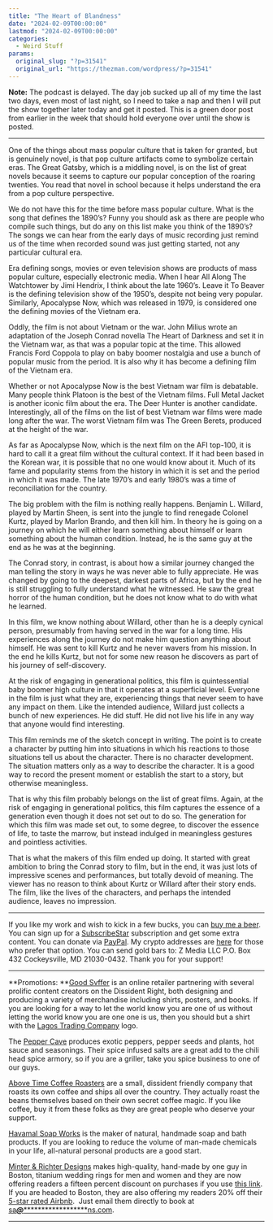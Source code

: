 ```yaml
---
title: "The Heart of Blandness"
date: "2024-02-09T00:00:00"
lastmod: "2024-02-09T00:00:00"
categories:
  - Weird Stuff
params:
  original_slug: "?p=31541"
  original_url: "https://thezman.com/wordpress/?p=31541"
---
```


**Note:** The podcast is delayed. The day job sucked up all of my time
the last two days, even most of last night, so I need to take a nap and
then I will put the show together later today and get it posted. This is
a green door post from earlier in the week that should hold everyone
over until the show is posted.

------------------------------------------------------------------------

One of the things about mass popular culture that is taken for granted,
but is genuinely novel, is that pop culture artifacts come to symbolize
certain eras. The Great Gatsby, which is a middling novel, is on the
list of great novels because it seems to capture our popular conception
of the roaring twenties. You read that novel in school because it helps
understand the era from a pop culture perspective.

We do not have this for the time before mass popular culture. What is
the song that defines the 1890’s? Funny you should ask as there are
people who compile such things, but do any on this list make you think
of the 1890’s? The songs we can hear from the early days of music
recording just remind us of the time when recorded sound was just
getting started, not any particular cultural era.

Era defining songs, movies or even television shows are products of mass
popular culture, especially electronic media. When I hear All Along The
Watchtower by Jimi Hendrix, I think about the late 1960’s. Leave it To
Beaver is the defining television show of the 1950’s, despite not being
very popular. Similarly, Apocalypse Now, which was released in 1979, is
considered one the defining movies of the Vietnam era.

Oddly, the film is not about Vietnam or the war. John Milius wrote an
adaptation of the Joseph Conrad novella The Heart of Darkness and set it
in the Vietnam war, as that was a popular topic at the time. This
allowed Francis Ford Coppola to play on baby boomer nostalgia and use a
bunch of popular music from the period. It is also why it has become a
defining film of the Vietnam era.

Whether or not Apocalypse Now is the best Vietnam war film is debatable.
Many people think Platoon is the best of the Vietnam films. Full Metal
Jacket is another iconic film about the era. The Deer Hunter is another
candidate. Interestingly, all of the films on the list of best Vietnam
war films were made long after the war. The worst Vietnam film was The
Green Berets, produced at the height of the war.

As far as Apocalypse Now, which is the next film on the AFI top-100, it
is hard to call it a great film without the cultural context. If it had
been based in the Korean war, it is possible that no one would know
about it. Much of its fame and popularity stems from the history in
which it is set and the period in which it was made. The late 1970’s and
early 1980’s was a time of reconciliation for the country.

The big problem with the film is nothing really happens. Benjamin L.
Willard, played by Martin Sheen, is sent into the jungle to find
renegade Colonel Kurtz, played by Marlon Brando, and then kill him. In
theory he is going on a journey on which he will either learn something
about himself or learn something about the human condition. Instead, he
is the same guy at the end as he was at the beginning.

The Conrad story, in contrast, is about how a similar journey changed
the man telling the story in ways he was never able to fully appreciate.
He was changed by going to the deepest, darkest parts of Africa, but by
the end he is still struggling to fully understand what he witnessed. He
saw the great horror of the human condition, but he does not know what
to do with what he learned.

In this film, we know nothing about Willard, other than he is a deeply
cynical person, presumably from having served in the war for a long
time. His experiences along the journey do not make him question
anything about himself. He was sent to kill Kurtz and he never wavers
from his mission. In the end he kills Kurtz, but not for some new reason
he discovers as part of his journey of self-discovery.

At the risk of engaging in generational politics, this film is
quintessential baby boomer high culture in that it operates at a
superficial level. Everyone in the film is just what they are,
experiencing things that never seem to have any impact on them. Like the
intended audience, Willard just collects a bunch of new experiences. He
did stuff. He did not live his life in any way that anyone would find
interesting.

This film reminds me of the sketch concept in writing. The point is to
create a character by putting him into situations in which his reactions
to those situations tell us about the character. There is no character
development. The situation matters only as a way to describe the
character. It is a good way to record the present moment or establish
the start to a story, but otherwise meaningless.

That is why this film probably belongs on the list of great films.
Again, at the risk of engaging in generational politics, this film
captures the essence of a generation even though it does not set out to
do so. The generation for which this film was made set out, to some
degree, to discover the essence of life, to taste the marrow, but
instead indulged in meaningless gestures and pointless activities.

That is what the makers of this film ended up doing. It started with
great ambition to bring the Conrad story to film, but in the end, it was
just lots of impressive scenes and performances, but totally devoid of
meaning. The viewer has no reason to think about Kurtz or Willard after
their story ends. The film, like the lives of the characters, and
perhaps the intended audience, leaves no impression.

------------------------------------------------------------------------

If you like my work and wish to kick in a few bucks, you can
<a href="https://www.buymeacoffee.com/mujolulu" rel="noopener"
target="_blank">buy me a beer</a>. You can sign up for a
<a href="https://www.subscribestar.com/the-z-blog" rel="noopener"
target="_blank">SubscribeStar</a> subscription and get some extra
content. You can donate via <a
href="https://www.paypal.com/donate/?cmd=_s-xclick&amp;hosted_button_id=UDAS2Q8JYA6CN&amp;source=url"
rel="noopener" target="_blank">PayPal</a>. My crypto addresses are
<a href="https://thezman.com/wordpress/?page_id=22713" rel="noopener"
target="_blank">here</a> for those who prefer that option. You can send
gold bars to: Z Media LLC P.O. Box 432 Cockeysville, MD 21030-0432.
Thank you for your support!

------------------------------------------------------------------------

**Promotions: **<a href="https://goodsvffer.com/" rel="noopener" target="_blank">Good
Svffer</a> is an online retailer partnering with several prolific
content creators on the Dissident Right, both designing and producing a
variety of merchandise including shirts, posters, and books. If you are
looking for a way to let the world know you are one of us without
letting the world know you are one one is us, then you should but a
shirt with the
<a href="https://goodsvffer.com/products/lagos-trading-company"
rel="noopener" target="_blank">Lagos Trading Company</a> logo.

The <a href="https://peppercave.com/shop/ols/products" rel="noopener"
target="_blank">Pepper Cave</a> produces exotic peppers, pepper seeds
and plants, hot sauce and seasonings. Their spice infused salts are a
great add to the chili head spice armory, so if you are a griller, take
you spice business to one of our guys.

<a href="https://abovetimecoffee.com/" rel="noopener"
target="_blank">Above Time Coffee Roasters</a> are a small, dissident
friendly company that roasts its own coffee and ships all over the
country. They actually roast the beans themselves based on their own
secret coffee magic. If you like coffee, buy it from these folks as they
are great people who deserve your support.

<a href="https://havamalsoapworks.com/" rel="noopener"
target="_blank">Havamal Soap Works</a> is the maker of natural, handmade
soap and bath products. If you are looking to reduce the volume of
man-made chemicals in your life, all-natural personal products are a
good start.

<a href="https://www.minterandrichterdesigns.com/"
rel="noreferrer nofollow noopener" target="_blank">Minter &amp; Richter
Designs</a> makes high-quality, hand-made by one guy in Boston, titanium
wedding rings for men and women and they are now offering readers a
fifteen percent discount on purchases if you use
<a href="https://www.minterandrichterdesigns.com/discount/ZMAN"
rel="noreferrer nofollow noopener" target="_blank">this link</a>.
<span class="highlight"><span class="colour"><span class="font"><span class="size">If
you are headed to Boston, they are also offering my readers 20% off
their <a
href="https://www.airbnb.com/users/7988017/listings?user_id=7988017&amp;s=3"
rel="noopener noreferrer" target="_blank">5-star rated Airbnb</a>.  Just
email them directly to book at
<a href="mailto:sa***@*********************ns.com"
data-original-string="yE4RTbU9tVpSVtm17t9JyQ==cb7D16rvpcaOjKkCqDv+2377Rpzvu6sib5lQJd7+VuQ8ED14MIJ2qU/u6QXtspR79RN"><span
class="apbct-email-encoder"
data-original-string="8Q/F5lFsFmSBBOm+HrKLXQ==cb7zVI9eKFXgXxdTOTAVMxcOHJwZxlV1LJ7fqgsXdPQPfUx47wpqTlqv4Ik+4ftBMpn"
title="This contact has been encoded by Anti-Spam by CleanTalk. Click to decode. To finish the decoding make sure that JavaScript is enabled in your browser.">sa<span
class="apbct-blur">***</span>@<span
class="apbct-blur">*********************</span>ns.com</span></a>.</span></span></span></span>

------------------------------------------------------------------------
